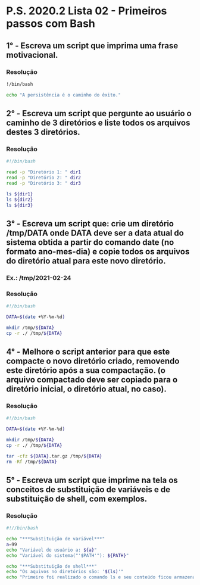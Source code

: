 
# P.S. 2020.2 Lista 02 - Primeiros passos com Bash

## 1° - Escreva um script que imprima uma frase motivacional.

### Resolução
~~~bash
!/bin/bash

echo "A persistência é o caminho do êxito."
~~~~

## 2° - Escreva um script que pergunte ao usuário o caminho de 3 diretórios e liste todos os arquivos destes 3 diretórios.

### Resolução
~~~bash
#!/bin/bash

read -p "Diretório 1: " dir1
read -p "Diretório 2: " dir2
read -p "Diretório 3: " dir3

ls ${dir1}
ls ${dir2}
ls ${dir3}
~~~

## 3° - Escreva um script que: crie um diretório /tmp/DATA onde DATA deve ser a data atual do sistema obtida a partir do comando date (no formato ano-mes-dia) e copie todos os arquivos do diretório atual para este novo diretório.
### Ex.: /tmp/2021-02-24 

### Resolução
~~~bash
#!/bin/bash

DATA=$(date +%Y-%m-%d)

mkdir /tmp/${DATA}
cp -r ./ /tmp/${DATA}
~~~

## 4° - Melhore o script anterior para que este compacte o novo diretório criado, removendo este diretório após a sua compactação. (o arquivo compactado deve ser copiado para o diretório inicial, o diretório atual, no caso).

### Resolução
~~~bash
#!/bin/bash

DATA=$(date +%Y-%m-%d)

mkdir /tmp/${DATA}
cp -r ./ /tmp/${DATA}

tar -cfz ${DATA}.tar.gz /tmp/${DATA}
rm -Rf /tmp/${DATA}
~~~

## 5° - Escreva um script que imprime na tela os conceitos de substituição de variáveis e de substituição de shell, com exemplos.
### Resolução
~~~bash
#!//bin/bash

echo "***Substituição de variável***"
a=99
echo "Variável de usuário a: ${a}"
echo "Variável do sistema("'$PATH'"): ${PATH}"

echo "***Substituição de shell***"
echo "Os aquivos no diretórios são: '$(ls)'"
echo "Primeiro foi realizado o comando ls e seu conteúdo ficou armazenado dentro da resposta do comando echo."
~~~
